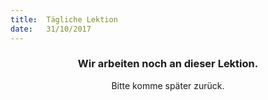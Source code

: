 ```yaml
---
title:  Tägliche Lektion
date:   31/10/2017
---
```


### <center>Wir arbeiten noch an dieser Lektion.</center>
<center>Bitte komme später zurück.</center>